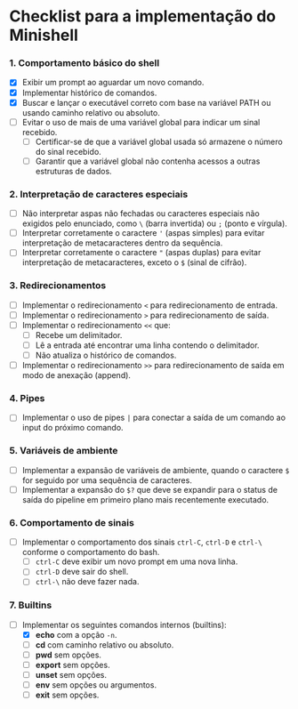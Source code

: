 # Checklist para a implementação do Minishell

### 1. **Comportamento básico do shell**
- [x] Exibir um prompt ao aguardar um novo comando.
- [x] Implementar histórico de comandos.
- [x] Buscar e lançar o executável correto com base na variável PATH ou usando caminho relativo ou absoluto.
- [ ] Evitar o uso de mais de uma variável global para indicar um sinal recebido.
  - [ ] Certificar-se de que a variável global usada só armazene o número do sinal recebido.
  - [ ] Garantir que a variável global não contenha acessos a outras estruturas de dados.

### 2. **Interpretação de caracteres especiais**
- [ ] Não interpretar aspas não fechadas ou caracteres especiais não exigidos pelo enunciado, como `\` (barra invertida) ou `;` (ponto e vírgula).
- [ ] Interpretar corretamente o caractere `'` (aspas simples) para evitar interpretação de metacaracteres dentro da sequência.
- [ ] Interpretar corretamente o caractere `"` (aspas duplas) para evitar interpretação de metacaracteres, exceto o `$` (sinal de cifrão).

### 3. **Redirecionamentos**
- [ ] Implementar o redirecionamento `<` para redirecionamento de entrada.
- [ ] Implementar o redirecionamento `>` para redirecionamento de saída.
- [ ] Implementar o redirecionamento `<<` que:
  - [ ] Recebe um delimitador.
  - [ ] Lê a entrada até encontrar uma linha contendo o delimitador.
  - [ ] Não atualiza o histórico de comandos.
- [ ] Implementar o redirecionamento `>>` para redirecionamento de saída em modo de anexação (append).

### 4. **Pipes**
- [ ] Implementar o uso de pipes `|` para conectar a saída de um comando ao input do próximo comando.

### 5. **Variáveis de ambiente**
- [ ] Implementar a expansão de variáveis de ambiente, quando o caractere `$` for seguido por uma sequência de caracteres.
- [ ] Implementar a expansão do ` $? ` que deve se expandir para o status de saída do pipeline em primeiro plano mais recentemente executado.

### 6. **Comportamento de sinais**
- [ ] Implementar o comportamento dos sinais `ctrl-C`, `ctrl-D` e `ctrl-\` conforme o comportamento do bash.
  - [ ] `ctrl-C` deve exibir um novo prompt em uma nova linha.
  - [ ] `ctrl-D` deve sair do shell.
  - [ ] `ctrl-\` não deve fazer nada.

### 7. **Builtins**
- [ ] Implementar os seguintes comandos internos (builtins):
  - [x] **echo** com a opção `-n`.
  - [ ] **cd** com caminho relativo ou absoluto.
  - [ ] **pwd** sem opções.
  - [ ] **export** sem opções.
  - [ ] **unset** sem opções.
  - [ ] **env** sem opções ou argumentos.
  - [ ] **exit** sem opções.
